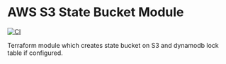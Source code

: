 # AWS S3 State Bucket Module
[![CI](https://github.com/vpnbeast/state-bucket-terraform/workflows/CI/badge.svg?event=push)](https://github.com/vpnbeast/state-bucket-terraform/actions?query=workflow%3ACI)

Terraform module which creates state bucket on S3 and dynamodb lock table if configured. 